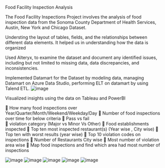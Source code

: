 Food Facility Inspection Analysis

The Food Facility Inspections Project involves the analysis of food inspection data from the Sonoma County Department of Health Services, Austin, New York and Chicago Dataset.

Understing the layout of tables, fields, and the relationships between different data elements. It helped us in understanding how the data is organized

Used Alteryx, to examine the dataset and document any identified issues, including but not limited to missing data, data discrepancies, and inconsistencies.

Implemented Datamart for the Dataset by modeling data, managing Datamart on Azure Data Studio, performing ELT on datamart by using Talend ETL.
![image](https://github.com/amey379/DADABI/assets/29867986/262863b2-26c2-48af-8e45-e2ab97bc2412)

Visualized insights using the data on Tableau and PowerBI

	How many food inspections over Year/Quarter/Month/Weekend/Weekday/Day
	Number of food inspections over time for below criteria
	Pass vs fail	
	violation category (Major vs Minor Vs Other)
	Food establishments inspected
	Top ten most inspected restaurant(s) (Year wise , City wise)
	Top ten with worst results (year wise)
	Top 10 violation codes on inspections
	Number of Restaurants City wise
	Most number of violation area wise
	Map food inspections and find which area had most number of inspections

![image](https://github.com/amey379/DADABI/assets/29867986/df3a6898-a020-4de3-834e-a3076b5248ef)
![image](https://github.com/amey379/DADABI/assets/29867986/5ff52e40-3416-48c5-8e48-42507a578478)
![image](https://github.com/amey379/DADABI/assets/29867986/4480ca56-e9c8-4db2-88c2-9acc66d95281)
![image](https://github.com/amey379/DADABI/assets/29867986/2c8807a4-3549-43c3-8631-2d5f20161c1b)
![image](https://github.com/amey379/DADABI/assets/29867986/7b94b613-4935-4527-aa6f-2de313fb8d05)
